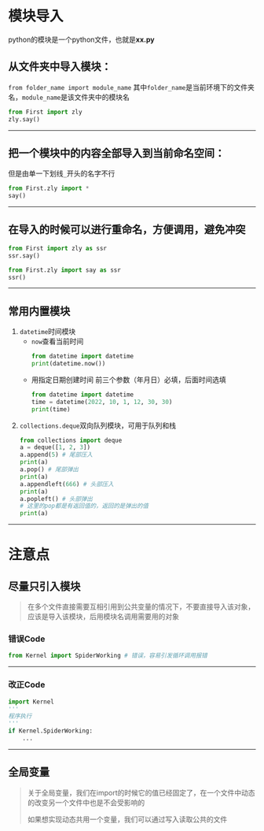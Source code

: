 # 模块导入

python的模块是一个python文件，也就是**xx.py**
## 从文件夹中导入模块：
`from folder_name import module_name`
其中`folder_name`是当前环境下的文件夹名，`module_name`是该文件夹中的模块名
```python
from First import zly
zly.say()
```

---
## 把一个模块中的内容全部导入到当前命名空间：
但是由单一下划线`_`开头的名字不行
```python
from First.zly import *
say()
```

---
## 在导入的时候可以进行重命名，方便调用，避免冲突
```python
from First import zly as ssr
ssr.say()
```
```python
from First.zly import say as ssr
ssr()
```

---
## 常用内置模块
1. `datetime`时间模块
    - `now`查看当前时间
        ```python
        from datetime import datetime
        print(datetime.now())
        ```
    - 用指定日期创建时间
        前三个参数（年月日）必填，后面时间选填
        ```python
        from datetime import datetime
        time = datetime(2022, 10, 1, 12, 30, 30)
        print(time)
        ```
2. `collections.deque`双向队列模块，可用于队列和栈
    ```python
    from collections import deque
    a = deque([1, 2, 3])
    a.append(5) # 尾部压入
    print(a)
    a.pop() # 尾部弹出
    print(a)
    a.appendleft(666) # 头部压入
    print(a)
    a.popleft() # 头部弹出
    # 这里的pop都是有返回值的，返回的是弹出的值
    print(a)
    ```

---

# 注意点

## 尽量只引入模块

> 在多个文件直接需要互相引用到公共变量的情况下，不要直接导入该对象，应该是导入该模块，后用模块名调用需要用的对象

### 错误Code

```python
from Kernel import SpiderWorking # 错误，容易引发循环调用报错
```

---

### 改正Code

```python
import Kernel
'''
程序执行
'''
if Kernel.SpiderWorking:
    ...
```

---

## 全局变量

> 关于全局变量，我们在import的时候它的值已经固定了，在一个文件中动态的改变另一个文件中也是不会受影响的
>
> 如果想实现动态共用一个变量，我们可以通过写入读取公共的文件

